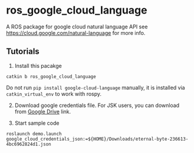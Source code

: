 ros_google_cloud_language
=========================

A ROS package for google cloud natural language API
see https://cloud.google.com/natural-language for more info.


Tutorials
---------

1. Install this pacakge

```
catkin b ros_google_cloud_language
```

Do not run `pip install google-cloud-language` manually, it is installed via `catkin_virtual_env` to work with rospy.


2. Download google credentials file. For JSK users, you can download from [Google Drive](https://drive.google.com/file/d/1VxniytpH9J12ii9jphtBylydY1_k5nXf/view?usp=sharing) link.


3. Start sample code

```
roslaunch demo.launch google_cloud_credentials_json:=${HOME}/Downloads/eternal-byte-236613-4bc6962824d1.json
```
